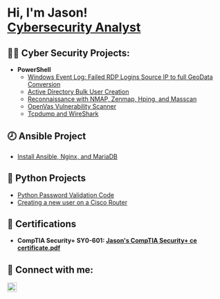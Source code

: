 <h1>Hi, I'm Jason! <br/><a href="https://www.linkedin.com/in/jason-lam-676976205/">Cybersecurity Analyst</a>

<h2>👨‍💻 Cyber Security Projects:</h2>

- <b>PowerShell</b>
  - [Windows Event Log: Failed RDP Logins Source IP to full GeoData Conversion](https://github.com/jlam744/SentinelGeo_lab)
  - [Active Directory Bulk User Creation]()
  - [Reconnaissance with NMAP, Zenmap, Hping, and Masscan]()
  - [OpenVas Vulnerability Scanner]()
  - [Tcpdump and WireShark]()

<h2>🕗 Ansible Project</h2>

- [Install Ansible, Nginx, and MariaDB](https://github.com/jlam744/Ansible_NGinx_MariaDB)

<h2>🐍 Python Projects</h2>

- [Python Password Validation Code](https://github.com/jlam744/Password_Validation.py)
- [Creating a new user on a Cisco Router](https://github.com/jlam744/UserCreation.py/tree/main)
 
<h2>📃 Certifications</h2>

- <b>CompTIA Security+ SY0-601:
[Jason's CompTIA Security+ ce certificate.pdf](https://github.com/jlam744/jlam744/files/12474731/Jason.s.CompTIA.Security%2B.ce.certificate.pdf)

<h2> 🤳 Connect with me:</h2>

[<img align="left" alt="JoshMadakor | LinkedIn" width="22px" src="https://cdn.jsdelivr.net/npm/simple-icons@v3/icons/linkedin.svg" />][linkedin]

[linkedin]: https://www.linkedin.com/in/jason-lam-676976205/


<!--

Here are some ideas to get you started:

- 🔭 I’m currently working on ...
- 🌱 I’m currently learning ...
- 👯 I’m looking to collaborate on ...
- 🤔 I’m looking for help with ...
- 💬 Ask me about ...
- 📫 How to reach me: ...
- 😄 Pronouns: ...
- ⚡ Fun fact: ...
-->
